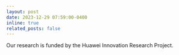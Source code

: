 ```yaml
---
layout: post
date: 2023-12-29 07:59:00-0400
inline: true
related_posts: false
---
```

Our research is funded by the Huawei Innovation Research Project.